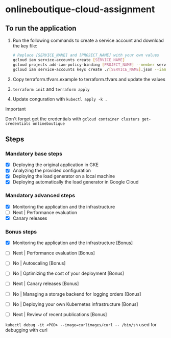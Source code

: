 # onlineboutique-cloud-assignment

## To run the application

1. Run the following commands to create a service account and download the key file:

    ```bash
    # Replace [SERVICE_NAME] and [PROJECT_NAME] with your own values
    gcloud iam service-accounts create [SERVICE_NAME]
    gcloud projects add-iam-policy-binding [PROJECT_NAME] --member serviceAccount:[SERVICE_NAME]@[PROJECT_NAME].iam.gserviceaccount.com --role roles/editor
    gcloud iam service-accounts keys create ./[SERVICE_NAME].json --iam-account [SERVICE_NAME]@[PROJECT_NAME].iam.gserviceaccount.com
    ```

2. Copy terraform.tfvars.example to terraform.tfvars and update the values
3. `terraform init` and `terraform apply`
4. Update conguration with `kubectl apply -k .`

> [!IMPORTANT]
> Don't forget get the credentials with `gcloud container clusters get-credentials onlineboutique`

## Steps

### Mandatory base steps

- [x] Deploying the original application in GKE
- [x] Analyzing the provided configuration
- [x] Deploying the load generator on a local machine
- [x] Deploying automatically the load generator in Google Cloud

### Mandatory advanced steps

- [x] Monitoring the application and the infrastructure
- [ ] Next | Performance evaluation
- [x] Canary releases

### Bonus steps

- [x] Monitoring the application and the infrastructure [Bonus]
- [ ] Next | Performance evaluation [Bonus]
- [ ] No | Autoscaling [Bonus]
- [ ] No | Optimizing the cost of your deployment [Bonus]
- [ ] Next | Canary releases [Bonus]
- [ ] No | Managing a storage backend for logging orders [Bonus]
- [ ] No | Deploying your own Kubernetes infrastructure [Bonus]
- [ ] Next | Review of recent publications [Bonus]


`kubectl debug -it <POD> --image=curlimages/curl -- /bin/sh` used for debugging with curl
